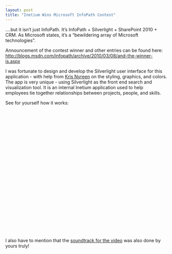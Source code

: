 ```yaml
---
layout: post
title: "Inetium Wins Microsoft InfoPath Contest"
---
```



<p>&#8230;.but it isn&#8217;t just InfoPath. It&#8217;s InfoPath + Silverlight + SharePoint 2010 + CRM. As Microsoft states, it&#8217;s a &#8220;bewildering array of Microsoft technologies&#8221;.</p>












  
<p>Announcement of the contest winner and other entries can be found here: <a href="http://blogs.msdn.com/infopath/archive/2010/03/08/and-the-winner-is.aspx" target="_blank"><a href="http://blogs.msdn.com/infopath/archive/2010/03/08/and-the-winner-is.aspx" target="_blank">http://blogs.msdn.com/infopath/archive/2010/03/08/and-the-winner-is.aspx</a></a></p>












  
<p>I was fortunate to design and develop the Silverlight user interface for this application - with help from <a href="http://twitter.com/kris_nyreen" target="_blank">Kris Nyreen</a> on the styling, graphics, and colors. The app is very unique - using Silverlight as the front end search and visualization tool. It is an internal Inetium application used to help employees tie together relationships between projects, people, and skills.</p>












  
<p>See for yourself how it works:</p>












  

<p>
<object width="480" height="385">
<param name="movie" value="http://www.youtube.com/v/FrgLoBz3bZU&amp;hl=en_US&amp;fs=1&amp;"/>
<param name="allowFullScreen" value="true"/>
<param name="allowscriptaccess" value="always"/>
<embed src="http://www.youtube.com/v/FrgLoBz3bZU&amp;hl=en_US&amp;fs=1&amp;" type="application/x-shockwave-flash" allowscriptaccess="always" allowfullscreen="true" width="480" height="385"></embed></object></p>












  
<p>I also have to mention that the <a href="http://hodsaudio.net/Song/Details/65" target="_blank">soundtrack for the video</a> was also done by yours truly!</p>











